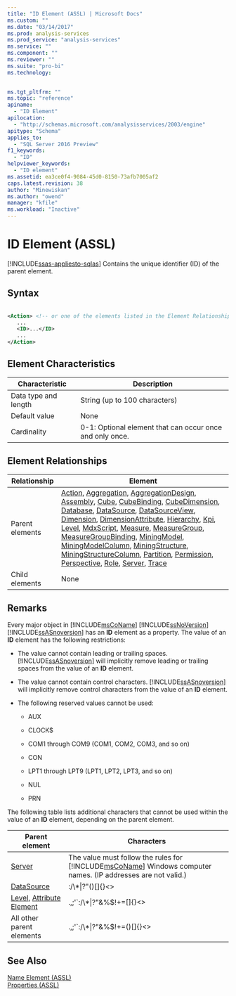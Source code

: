 ```yaml
---
title: "ID Element (ASSL) | Microsoft Docs"
ms.custom: ""
ms.date: "03/14/2017"
ms.prod: analysis-services
ms.prod_service: "analysis-services"
ms.service: ""
ms.component: ""
ms.reviewer: ""
ms.suite: "pro-bi"
ms.technology: 
  

ms.tgt_pltfrm: ""
ms.topic: "reference"
apiname: 
  - "ID Element"
apilocation: 
  - "http://schemas.microsoft.com/analysisservices/2003/engine"
apitype: "Schema"
applies_to: 
  - "SQL Server 2016 Preview"
f1_keywords: 
  - "ID"
helpviewer_keywords: 
  - "ID element"
ms.assetid: ea3ce0f4-9084-45d0-8150-73afb7005af2
caps.latest.revision: 38
author: "Minewiskan"
ms.author: "owend"
manager: "kfile"
ms.workload: "Inactive"
---
```

# ID Element (ASSL)
[!INCLUDE[ssas-appliesto-sqlas](../../../includes/ssas-appliesto-sqlas.md)]
  Contains the unique identifier (ID) of the parent element.  
  
## Syntax  
  
```xml  
  
<Action> <!-- or one of the elements listed in the Element Relationships table -->  
   ...  
   <ID>...</ID>  
   ...  
</Action>  
```  
  
## Element Characteristics  
  
|Characteristic|Description|  
|--------------------|-----------------|  
|Data type and length|String (up to 100 characters)|  
|Default value|None|  
|Cardinality|0-1: Optional element that can occur once and only once.|  
  
## Element Relationships  
  
|Relationship|Element|  
|------------------|-------------|  
|Parent elements|[Action](../../../analysis-services/scripting/objects/action-element-assl.md), [Aggregation](../../../analysis-services/scripting/objects/aggregation-element-assl.md), [AggregationDesign](../../../analysis-services/scripting/objects/aggregationdesign-element-assl.md), [Assembly](../../../analysis-services/scripting/objects/assembly-element-assl.md), [Cube](../../../analysis-services/scripting/objects/cube-element-assl.md), [CubeBinding](../../../analysis-services/scripting/data-type/cubebinding-data-type-out-of-line-assl.md), [CubeDimension](../../../analysis-services/scripting/data-type/cubedimension-data-type-assl.md), [Database](../../../analysis-services/scripting/objects/database-element-assl.md), [DataSource](../../../analysis-services/scripting/objects/datasource-element-assl.md), [DataSourceView](../../../analysis-services/scripting/objects/datasourceview-element-assl.md), [Dimension](../../../analysis-services/scripting/objects/dimension-element-assl.md), [DimensionAttribute](../../../analysis-services/scripting/data-type/dimensionattribute-data-type-assl.md), [Hierarchy](../../../analysis-services/scripting/objects/hierarchy-element-assl.md), [Kpi](../../../analysis-services/scripting/objects/kpi-element-assl.md), [Level](../../../analysis-services/scripting/objects/level-element-assl.md), [MdxScript](../../../analysis-services/scripting/objects/mdxscript-element-assl.md), [Measure](../../../analysis-services/scripting/objects/measure-element-assl.md), [MeasureGroup](../../../analysis-services/scripting/objects/measuregroup-element-assl.md), [MeasureGroupBinding](../../../analysis-services/scripting/data-type/measuregroupbinding-data-type-assl.md), [MiningModel](../../../analysis-services/scripting/objects/miningmodel-element-assl.md), [MiningModelColumn](../../../analysis-services/scripting/data-type/miningmodelcolumn-data-type-assl.md), [MiningStructure](../../../analysis-services/scripting/objects/miningstructure-element-assl.md), [MiningStructureColumn](../../../analysis-services/scripting/data-type/miningstructurecolumn-data-type-assl.md), [Partition](../../../analysis-services/scripting/objects/partition-element-assl.md), [Permission](../../../analysis-services/scripting/data-type/permission-data-type-assl.md), [Perspective](../../../analysis-services/scripting/objects/perspective-element-assl.md), [Role](../../../analysis-services/scripting/objects/role-element-assl.md), [Server](../../../analysis-services/scripting/objects/server-element-assl.md), [Trace](../../../analysis-services/scripting/objects/trace-element-assl.md)|  
|Child elements|None|  
  
## Remarks  
 Every major object in [!INCLUDE[msCoName](../../../includes/msconame-md.md)] [!INCLUDE[ssNoVersion](../../../includes/ssnoversion-md.md)] [!INCLUDE[ssASnoversion](../../../includes/ssasnoversion-md.md)] has an **ID** element as a property. The value of an **ID** element has the following restrictions:  
  
-   The value cannot contain leading or trailing spaces. [!INCLUDE[ssASnoversion](../../../includes/ssasnoversion-md.md)] will implicitly remove leading or trailing spaces from the value of an **ID** element.  
  
-   The value cannot contain control characters. [!INCLUDE[ssASnoversion](../../../includes/ssasnoversion-md.md)] will implicitly remove control characters from the value of an **ID** element.  
  
-   The following reserved values cannot be used:  
  
    -   AUX  
  
    -   CLOCK$  
  
    -   COM1 through COM9 (COM1, COM2, COM3, and so on)  
  
    -   CON  
  
    -   LPT1 through LPT9 (LPT1, LPT2, LPT3, and so on)  
  
    -   NUL  
  
    -   PRN  
  
 The following table lists additional characters that cannot be used within the value of an **ID** element, depending on the parent element.  
  
|Parent element|Characters|  
|--------------------|----------------|  
|[Server](../../../analysis-services/scripting/objects/server-element-assl.md)|The value must follow the rules for [!INCLUDE[msCoName](../../../includes/msconame-md.md)] Windows computer names. (IP addresses are not valid.)|  
|[DataSource](../../../analysis-services/scripting/objects/datasource-element-assl.md)|:/\\*&#124;?"()[]{}<>|  
|[Level](../../../analysis-services/scripting/objects/level-element-assl.md), [Attribute Element](../../../analysis-services/scripting/objects/attribute-element-assl.md)|.,;'`:/\\*&#124;?"&%$!+=[]{}<>|  
|All other parent elements|.,;'`:/\\*&#124;?"&%$!+=()[]{}<>|  
  
## See Also  
 [Name Element &#40;ASSL&#41;](../../../analysis-services/scripting/properties/name-element-assl.md)   
 [Properties &#40;ASSL&#41;](../../../analysis-services/scripting/properties/properties-assl.md)  
  
  
